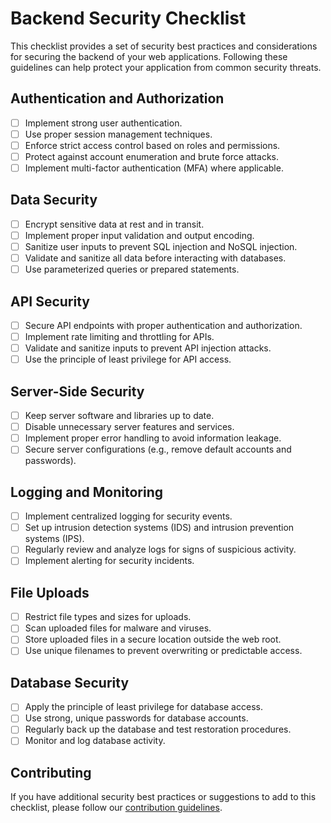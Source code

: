 # Backend Security Checklist

This checklist provides a set of security best practices and considerations for securing the backend of your web applications. Following these guidelines can help protect your application from common security threats.

## Authentication and Authorization

- [ ] Implement strong user authentication.
- [ ] Use proper session management techniques.
- [ ] Enforce strict access control based on roles and permissions.
- [ ] Protect against account enumeration and brute force attacks.
- [ ] Implement multi-factor authentication (MFA) where applicable.

## Data Security

- [ ] Encrypt sensitive data at rest and in transit.
- [ ] Implement proper input validation and output encoding.
- [ ] Sanitize user inputs to prevent SQL injection and NoSQL injection.
- [ ] Validate and sanitize all data before interacting with databases.
- [ ] Use parameterized queries or prepared statements.

## API Security

- [ ] Secure API endpoints with proper authentication and authorization.
- [ ] Implement rate limiting and throttling for APIs.
- [ ] Validate and sanitize inputs to prevent API injection attacks.
- [ ] Use the principle of least privilege for API access.

## Server-Side Security

- [ ] Keep server software and libraries up to date.
- [ ] Disable unnecessary server features and services.
- [ ] Implement proper error handling to avoid information leakage.
- [ ] Secure server configurations (e.g., remove default accounts and passwords).

## Logging and Monitoring

- [ ] Implement centralized logging for security events.
- [ ] Set up intrusion detection systems (IDS) and intrusion prevention systems (IPS).
- [ ] Regularly review and analyze logs for signs of suspicious activity.
- [ ] Implement alerting for security incidents.

## File Uploads

- [ ] Restrict file types and sizes for uploads.
- [ ] Scan uploaded files for malware and viruses.
- [ ] Store uploaded files in a secure location outside the web root.
- [ ] Use unique filenames to prevent overwriting or predictable access.

## Database Security

- [ ] Apply the principle of least privilege for database access.
- [ ] Use strong, unique passwords for database accounts.
- [ ] Regularly back up the database and test restoration procedures.
- [ ] Monitor and log database activity.

## Contributing

If you have additional security best practices or suggestions to add to this checklist, please follow our [contribution guidelines](CONTRIBUTING.md).



